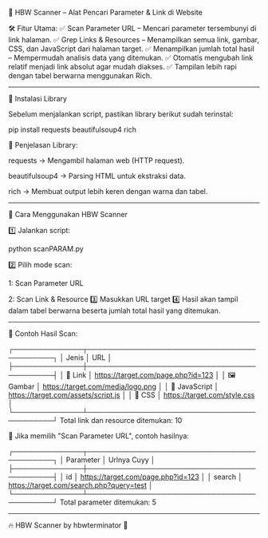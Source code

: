 🚀 HBW Scanner – Alat Pencari Parameter & Link di Website

🛠️ Fitur Utama:
✅ Scan Parameter URL – Mencari parameter tersembunyi di link halaman.
✅ Grep Links & Resources – Menampilkan semua link, gambar, CSS, dan JavaScript dari halaman target.
✅ Menampilkan jumlah total hasil – Mempermudah analisis data yang ditemukan.
✅ Otomatis mengubah link relatif menjadi link absolut agar mudah diakses.
✅ Tampilan lebih rapi dengan tabel berwarna menggunakan Rich.

---

📌 Instalasi Library

Sebelum menjalankan script, pastikan library berikut sudah terinstal:

pip install requests beautifulsoup4 rich

📜 Penjelasan Library:

requests → Mengambil halaman web (HTTP request).

beautifulsoup4 → Parsing HTML untuk ekstraksi data.

rich → Membuat output lebih keren dengan warna dan tabel.



---

🔧 Cara Menggunakan HBW Scanner

1️⃣ Jalankan script:

python scanPARAM.py

2️⃣ Pilih mode scan:

1: Scan Parameter URL

2: Scan Link & Resource
3️⃣ Masukkan URL target
4️⃣ Hasil akan tampil dalam tabel berwarna beserta jumlah total hasil yang ditemukan.



---

📌 Contoh Hasil Scan:

┌──────────────┬───────────────────────────────────────────┐
│ Jenis        │ URL                                       │
├──────────────┼───────────────────────────────────────────┤
│ 🔗 Link      │ https://target.com/page.php?id=123       │
│ 🖼️ Gambar    │ https://target.com/media/logo.png       │
│ 📜 JavaScript │ https://target.com/assets/script.js     │
│ 🎨 CSS       │ https://target.com/style.css            │
└──────────────┴───────────────────────────────────────────┘
Total link dan resource ditemukan: 10

📍 Jika memilih "Scan Parameter URL", contoh hasilnya:

┌──────────────┬───────────────────────────────────────────┐
│ Parameter    │ Urlnya Cuyy                               │
├──────────────┼───────────────────────────────────────────┤
│ id          │ https://target.com/page.php?id=123       │
│ search      │ https://target.com/search.php?query=test │
└──────────────┴───────────────────────────────────────────┘
Total parameter ditemukan: 5


---

🔥 HBW Scanner by hbwterminator 🚀
